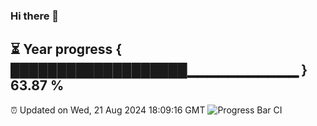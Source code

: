 ### Hi there 👋
⏳ Year progress { ███████████████████▁▁▁▁▁▁▁▁▁▁▁ } 63.87 %
---
⏰ Updated on Wed, 21 Aug 2024 18:09:16 GMT
![Progress Bar CI](https://github.com/Moyi321/Moyi321/workflows/Progress%20Bar%20CI/badge.svg)

